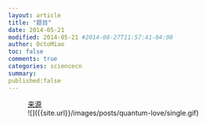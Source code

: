 ```yaml
---
layout: article
title: "题目"
date: 2014-05-21
modified: 2014-05-21 #2014-08-27T11:57:41-04:00
author: OctoMiao
toc: false
comments: true
categories: sciencecn
summary:
published:false
---
```


<figure markdown="1">
<figcaption>
<a href="http://hongzai-story.blogspot.com/2010/10/blog-post.html">来源</a>
</figcaption>
![]({{site.url}}/images/posts/quantum-love/single.gif)
</figure>
